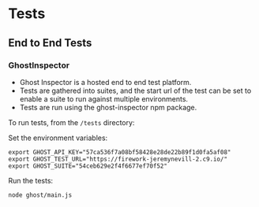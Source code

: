 # Tests

## End to End Tests

###  GhostInspector

* Ghost Inspector is a hosted end to end test platform.
* Tests are gathered into suites, and the start url of the test can be set to enable a suite to run against multiple environments.
* Tests are run using the ghost-inspector npm package.

To run tests, from the ```/tests``` directory:

Set the environment variables:

```
export GHOST_API_KEY="57ca536f7a08bf58428e28de22b89f1d0fa5af08"
export GHOST_TEST_URL="https://firework-jeremynevill-2.c9.io/"
export GHOST_SUITE="54ceb629e2f4f6677ef70f52"
```

Run the tests:

```
node ghost/main.js
```
